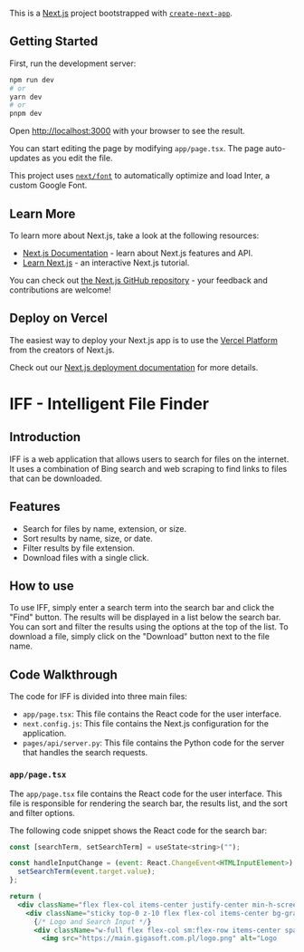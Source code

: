 This is a [Next.js](https://nextjs.org/) project bootstrapped with [`create-next-app`](https://github.com/vercel/next.js/tree/canary/packages/create-next-app).

## Getting Started

First, run the development server:

```bash
npm run dev
# or
yarn dev
# or
pnpm dev
```

Open [http://localhost:3000](http://localhost:3000) with your browser to see the result.

You can start editing the page by modifying `app/page.tsx`. The page auto-updates as you edit the file.

This project uses [`next/font`](https://nextjs.org/docs/basic-features/font-optimization) to automatically optimize and load Inter, a custom Google Font.

## Learn More

To learn more about Next.js, take a look at the following resources:

- [Next.js Documentation](https://nextjs.org/docs) - learn about Next.js features and API.
- [Learn Next.js](https://nextjs.org/learn) - an interactive Next.js tutorial.

You can check out [the Next.js GitHub repository](https://github.com/vercel/next.js/) - your feedback and contributions are welcome!

## Deploy on Vercel

The easiest way to deploy your Next.js app is to use the [Vercel Platform](https://vercel.com/new?utm_medium=default-template&filter=next.js&utm_source=create-next-app&utm_campaign=create-next-app-readme) from the creators of Next.js.

Check out our [Next.js deployment documentation](https://nextjs.org/docs/deployment) for more details.


# IFF - Intelligent File Finder

## Introduction

IFF is a web application that allows users to search for files on the internet. It uses a combination of Bing search and web scraping to find links to files that can be downloaded.

## Features

* Search for files by name, extension, or size.
* Sort results by name, size, or date.
* Filter results by file extension.
* Download files with a single click.

## How to use

To use IFF, simply enter a search term into the search bar and click the "Find" button. The results will be displayed in a list below the search bar. You can sort and filter the results using the options at the top of the list. To download a file, simply click on the "Download" button next to the file name.

## Code Walkthrough

The code for IFF is divided into three main files:

* `app/page.tsx`: This file contains the React code for the user interface.
* `next.config.js`: This file contains the Next.js configuration for the application.
* `pages/api/server.py`: This file contains the Python code for the server that handles the search requests.

### `app/page.tsx`

The `app/page.tsx` file contains the React code for the user interface. This file is responsible for rendering the search bar, the results list, and the sort and filter options.

The following code snippet shows the React code for the search bar:

```jsx
const [searchTerm, setSearchTerm] = useState<string>("");

const handleInputChange = (event: React.ChangeEvent<HTMLInputElement>) => {
  setSearchTerm(event.target.value);
};

return (
  <div className="flex flex-col items-center justify-center min-h-screen bg-black text-gray-100">
    <div className="sticky top-0 z-10 flex flex-col items-center bg-gray-800 p-4 rounded shadow-lg space-y-2">
      {/* Logo and Search Input */}
      <div className="w-full flex flex-col sm:flex-row items-center space-y-2 sm:space-y-0 sm:space-x-2">
        <img src="https://main.gigasoft.com.pl/logo.png" alt="Logo

